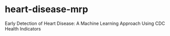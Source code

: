 # heart-disease-mrp
Early Detection of Heart Disease: A Machine Learning Approach Using CDC Health Indicators

